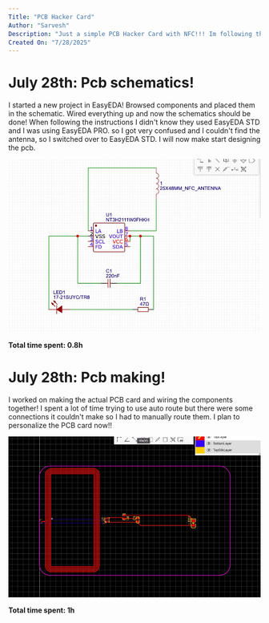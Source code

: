 ```yaml
---
Title: "PCB Hacker Card"
Author: "Sarvesh"
Description: "Just a simple PCB Hacker Card with NFC!!! Im following the tutorial on https://jams.hackclub.com/jam/hacker-card"
Created On: "7/28/2025"
---
```


# July 28th: Pcb schematics!

I started a new project in EasyEDA! Browsed components and placed them in the schematic. Wired everything up and now the schematics should be done! When following the instructions I didn't know they used EasyEDA STD and I was using EasyEDA PRO. so I got very confused and I couldn't find the antenna, so I switched over to EasyEDA STD. I will now make start designing the pcb.

![Image](images/devlog_1.jpeg)

**Total time spent: 0.8h**

# July 28th: Pcb making!

I worked on making the actual PCB card and wiring the components together! I spent a lot of time trying to use auto route but there were some connections it couldn't make so I had to manually route them. I plan to personalize the PCB card now!!


![Image](images/devlog_2.jpeg)

**Total time spent: 1h**